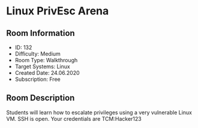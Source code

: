 ﻿# Linux PrivEsc Arena

## Room Information
- ID: 132
- Difficulty: Medium
- Room Type: Walkthrough
- Target Systems: Linux
- Created Date: 24.06.2020
- Subscription: Free

## Room Description
Students will learn how to escalate privileges using a very vulnerable Linux VM. SSH is open. Your credentials are TCM:Hacker123
